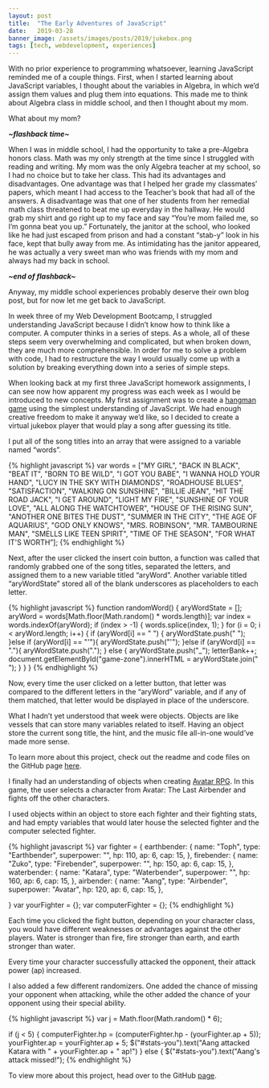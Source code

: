 ```yaml
---
layout: post
title:  "The Early Adventures of JavaScript"
date:   2019-03-28
banner_image: /assets/images/posts/2019/jukebox.png
tags: [tech, webdevelopment, experiences]
---
```


With no prior experience to programming whatsoever, learning JavaScript reminded me of a couple things. First, when I started learning about JavaScript variables, I thought about the variables in Algebra, in which we’d assign them values and plug them into equations. This made me to think about Algebra class in middle school, and then I thought about my mom.

What about my mom?

<!--more-->

***~flashback time~***

When I was in middle school, I had the opportunity to take a pre-Algebra honors class. Math was my only strength at the time since I struggled with reading and writing. My mom was the only Algebra teacher at my school, so I had no choice but to take her class. This had its advantages and disadvantages. One advantage was that I helped her grade my classmates’ papers, which meant I had access to the Teacher’s book that had all of the answers. A disadvantage was that one of her students from her remedial math class threatened to beat me up everyday in the hallway. He would grab my shirt and go right up to my face and say “You’re mom failed me, so I’m gonna beat you up.” Fortunately, the janitor at the school, who looked like he had just escaped from prison and had a constant “stab-y” look in his face, kept that bully away from me. As intimidating has the janitor appeared, he was actually a very sweet man who was friends with my mom and always had my back in school. 

***~end of flashback~***

Anyway, my middle school experiences probably deserve their own blog post, but for now let me get back to JavaScript. 

In week three of my Web Development Bootcamp, I struggled understanding JavaScript because I didn’t know how to think like a computer. A computer thinks in a series of steps. As a whole, all of these steps seem very overwhelming and complicated, but when broken down, they are much more comprehensible. In order for me to solve a problem with code, I had to restructure the way I would usually come up with a solution by breaking everything down into a series of simple steps.

When looking back at my first three JavaScript homework assignments, I can see now how apparent my progress was each week as I would be introduced to new concepts. My first assignment was to create a [hangman game](https://smiley-coyote.github.io/Word-Guess-Game/) using the simplest understanding of JavaScript. We had enough creative freedom to make it anyway we’d like, so I decided to create a virtual jukebox player that would play a song after guessing its title.

I put all of the song titles into an array that were assigned to a variable named “words”.

{% highlight javascript %}
var words = ["MY GIRL", "BACK IN BLACK", "BEAT IT", "BORN TO BE WILD", 
"I GOT YOU BABE", "I WANNA HOLD YOUR HAND", "LUCY IN THE SKY WITH DIAMONDS", "ROADHOUSE BLUES", 
"SATISFACTION", "WALKING ON SUNSHINE", "BILLIE JEAN", "HIT THE ROAD JACK", "I GET AROUND", "LIGHT MY FIRE", 
"SUNSHINE OF YOUR LOVE", "ALL ALONG THE WATCHTOWER", "HOUSE OF THE RISING SUN", "ANOTHER ONE BITES THE DUST",
"SUMMER IN THE CITY", "THE AGE OF AQUARIUS", "GOD ONLY KNOWS", "MRS. ROBINSON", "MR. TAMBOURINE MAN", "SMELLS LIKE TEEN SPIRIT", 
"TIME OF THE SEASON", "FOR WHAT IT\'S WORTH”];
{% endhighlight %}

Next, after the user clicked the insert coin button, a function was called that randomly grabbed one of the song titles, separated the letters, and assigned them to a new variable titled “aryWord”. Another variable titled “aryWordState” stored all of the blank underscores as placeholders to each letter.

{% highlight javascript %}
function randomWord() {
    aryWordState = [];
    aryWord = words[Math.floor(Math.random() * words.length)];
    var index = words.indexOf(aryWord);
    if (index > -1) {
        words.splice(index, 1);
    }
    for (i = 0; i < aryWord.length; i++) {
        if (aryWord[i] == " ") {
            aryWordState.push("&nbsp;");
        }else if (aryWord[i] == "\'"){
            aryWordState.push("\'");
        }else if (aryWord[i] == "."){
            aryWordState.push(".");
        }
        else {
        aryWordState.push("_");
        letterBank++;
        document.getElementById("game-zone").innerHTML = aryWordState.join(" ");
        } 
    } 
} 
{% endhighlight %}

Now, every time the user clicked on a letter button, that letter was compared to the different letters in the “aryWord” variable, and if any of them matched, that letter would be displayed in place of the underscore.

What I hadn’t yet understood that week were objects. Objects are like vessels that can store many variables related to itself. Having an object store the current song title, the hint, and the music file all-in-one would’ve made more sense.

To learn more about this project, check out the readme and code files on the GitHub page [here](https://github.com/smiley-coyote/Word-Guess-Game).

I finally had an understanding of objects when creating [Avatar RPG](https://smiley-coyote.github.io/unit-4-game/). In this game, the user selects a character from Avatar: The Last Airbender and fights off the other characters.

I used objects within an object to store each fighter and their fighting stats, and had empty variables that would later house the selected fighter and the computer selected fighter.

{% highlight javascript %}
var fighter = {
    earthbender: {
        name: "Toph",
        type: "Earthbender",
        superpower: "",
        hp: 110,
        ap: 6,
        cap: 15,
    },
    firebender: {
        name: "Zuko",
        type: "Firebender",
        superpower: "",
        hp: 150,
        ap: 6,
        cap: 15,
    },
    waterbender: {
        name: "Katara",
        type: "Waterbender",
        superpower: "",
        hp: 160,
        ap: 6,
        cap: 15,
    },
    airbender: {
        name: "Aang",
        type: "Airbender",
        superpower: "Avatar",
        hp: 120,
        ap: 6,
        cap: 15,
    },

}
var yourFighter = {};
var computerFighter = {};
{% endhighlight %}

Each time you clicked the fight button, depending on your character class, you would have different weaknesses or advantages against the other players. Water is stronger than fire, fire stronger than earth, and earth stronger than water.

Every time your character successfully attacked the opponent, their attack power (ap) increased.

I also added a few different randomizers. One added the chance of missing your opponent when attacking, while the other added the chance of your opponent using their special ability.

{% highlight javascript %}
var j = Math.floor(Math.random() * 6);

if (j < 5) {
                        computerFighter.hp = (computerFighter.hp - (yourFighter.ap + 5));
                        yourFighter.ap = yourFighter.ap + 5;
                        $("#stats-you").text("Aang attacked Katara with " + yourFighter.ap + " ap!")
                    } else {
                        $("#stats-you").text("Aang's attack missed!");
{% endhighlight %}

To view more about this project, head over to the GitHub [page](https://github.com/smiley-coyote/unit-4-game).









